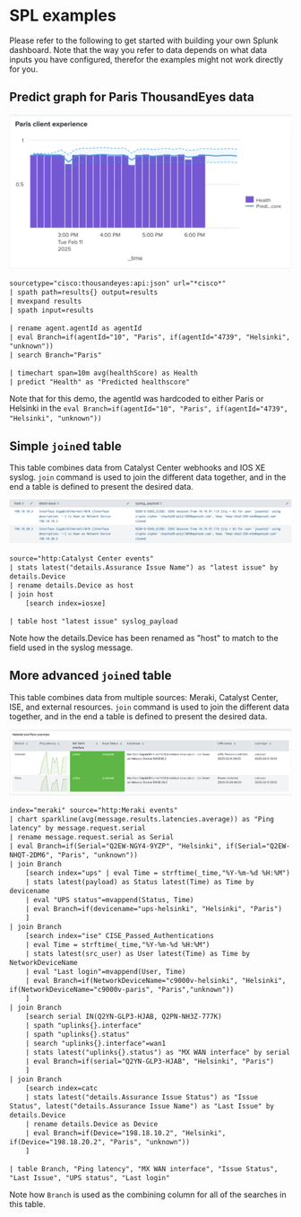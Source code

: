 # SPL examples

Please refer to the following to get started with building your own Splunk dashboard. Note that the way you refer to data depends on what data inputs you have configured, therefor the examples might not work directly for you.


## Predict graph for Paris ThousandEyes data

![predict graph](./images/predict.png)

```
sourcetype="cisco:thousandeyes:api:json" url="*cisco*"
| spath path=results{} output=results
| mvexpand results
| spath input=results

| rename agent.agentId as agentId 
| eval Branch=if(agentId="10", "Paris", if(agentId="4739", "Helsinki", "unknown")) 
| search Branch="Paris"

| timechart span=10m avg(healthScore) as Health 
| predict "Health" as "Predicted healthscore"
```

Note that for this demo, the agentId was hardcoded to either Paris or Helsinki in the `eval Branch=if(agentId="10", "Paris", if(agentId="4739", "Helsinki", "unknown"))`

## Simple `join`ed table

This table combines data from Catalyst Center webhooks and IOS XE syslog. `join` command is used to join the different data together, and in the end a table is defined to present the desired data.

![Simple joined table](./images/table_simple.png)

```
source="http:Catalyst Center events"
| stats latest("details.Assurance Issue Name") as "latest issue" by details.Device 
| rename details.Device as host
| join host
    [search index=iosxe]

| table host "latest issue" syslog_payload
```

Note how the details.Device has been renamed as "host" to match to the field used in the syslog message.

## More advanced `join`ed table
This table combines data from multiple sources: Meraki, Catalyst Center, ISE, and external resources. `join` command is used to join the different data together, and in the end a table is defined to present the desired data.

![Advanced joined table](./images/table_advanced.png)

```
index="meraki" source="http:Meraki events"
| chart sparkline(avg(message.results.latencies.average)) as "Ping latency" by message.request.serial 
| rename message.request.serial as Serial 
| eval Branch=if(Serial="Q2EW-NGY4-9YZP", "Helsinki", if(Serial="Q2EW-NHQT-2DM6", "Paris", "unknown")) 
| join Branch
    [search index="ups" | eval Time = strftime(_time,"%Y-%m-%d %H:%M")
    | stats latest(payload) as Status latest(Time) as Time by devicename 
    | eval "UPS status"=mvappend(Status, Time) 
    | eval Branch=if(devicename="ups-helsinki", "Helsinki", "Paris")
    ] 
| join Branch 
    [search index="ise" CISE_Passed_Authentications
    | eval Time = strftime(_time,"%Y-%m-%d %H:%M")
    | stats latest(src_user) as User latest(Time) as Time by NetworkDeviceName 
    | eval "Last login"=mvappend(User, Time) 
    | eval Branch=if(NetworkDeviceName="c9000v-helsinki", "Helsinki", if(NetworkDeviceName="c9000v-paris", "Paris","unknown")) 
    ] 
| join Branch 
    [search serial IN(Q2YN-GLP3-HJAB, Q2PN-NH3Z-777K)
    | spath "uplinks{}.interface" 
    | spath "uplinks{}.status"
    | search "uplinks{}.interface"=wan1
    | stats latest("uplinks{}.status") as "MX WAN interface" by serial 
    | eval Branch=if(serial="Q2YN-GLP3-HJAB", "Helsinki", "Paris")
    ] 
| join Branch 
    [search index=catc 
    | stats latest("details.Assurance Issue Status") as "Issue Status", latest("details.Assurance Issue Name") as "Last Issue" by details.Device 
    | rename details.Device as Device 
    | eval Branch=if(Device="198.18.10.2", "Helsinki", if(Device="198.18.20.2", "Paris", "unknown"))
    ] 

| table Branch, "Ping latency", "MX WAN interface", "Issue Status",  "Last Issue", "UPS status", "Last login"
```

Note how `Branch` is used as the combining column for all of the searches in this table.